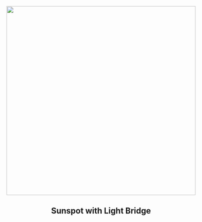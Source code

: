 
<p align="center"><img src="https://apod.nasa.gov/apod/image/2305/SunSpotBridge_Johnston_960.jpg" width="500" height="500"></p>
<h2 align="center"> Sunspot with Light Bridge </h2>
